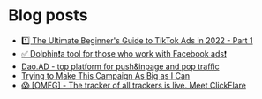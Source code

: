 # Blog posts
<!-- BLOG-POST-LIST:START -->
- [1️⃣ The Ultimate Beginner&#39;s Guide to TikTok Ads in 2022 - Part 1](https://afflift.com/f/threads/1%EF%B8%8F%E2%83%A3-the-ultimate-beginners-guide-to-tiktok-ads-in-2022-part-1.9893/)
- [✅ Dolphin❗️a tool for those who work with Facebook ads❗️](https://afflift.com/f/threads/%E2%9C%85-dolphin%E2%9D%97%EF%B8%8Fa-tool-for-those-who-work-with-facebook-ads%E2%9D%97%EF%B8%8F.7096/)
- [Dao.AD - top platform for push&amp;inpage and pop traffic](https://afflift.com/f/threads/dao-ad-top-platform-for-push-inpage-and-pop-traffic.5708/)
- [Trying to Make This Campaign As Big as I Can](https://afflift.com/f/threads/trying-to-make-this-campaign-as-big-as-i-can.6832/)
- [😱 [OMFG] - The tracker of all trackers is live. Meet ClickFlare](https://afflift.com/f/threads/%F0%9F%98%B1-omfg-the-tracker-of-all-trackers-is-live-meet-clickflare.9851/)
<!-- BLOG-POST-LIST:END -->
